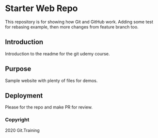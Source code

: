 # Starter Web Repo

This repository is for showing how Git and GitHub work. Adding some test for rebasing example, then more changes from feature branch too.

## Introduction

Introduction to the readme for the git udemy course.

## Purpose

Sample website with plenty of files for demos.

## Deployment
Please for the repo and make PR for review.

### Copyright

2020 Git.Training